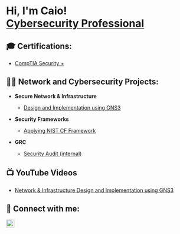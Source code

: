 <h1>Hi, I'm Caio! <br/><a href="https://www.linkedin.com/in/caiofranca/">Cybersecurity Professional</a></h1>

<h2>🎓 Certifications: </h2>

 - [CompTIA Security +](https://www.credly.com/badges/a33f25c3-faa1-4d63-8b89-a76751bed636)

<h2>👨‍💻 Network and Cybersecurity Projects:</h2>

- <b>Secure Network & Infrastructure</b>
  - [Design and Implementation using GNS3](https://www.youtube.com/watch?v=gJICfH8BdH4&t=983s)

- <b>Security Frameworks</b>
  - [Applying NIST CF Framework](https://github.com/joshmadakor1/Algorithms-Practice)

- <b>GRC</b>
  - [Security Audit (internal)](https://github.com/joshmadakor1/Algorithms-Practice)

<h2>📺 YouTube Videos</h2>

- [Network & Infrastructure Design and Implementation using GNS3]()


<h2> 🤳 Connect with me:</h2>

[<img align="left" alt="CaioFranca | LinkedIn" width="22px" src="https://cdn.jsdelivr.net/npm/simple-icons@v3/icons/linkedin.svg" />][linkedin]

[linkedin]: https://linkedin.com/in/caiofranca
